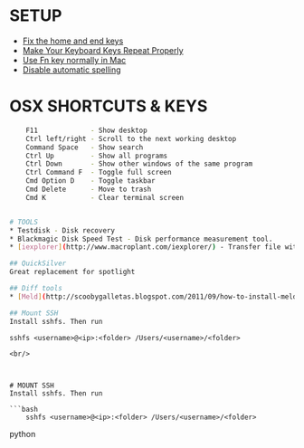 # SETUP
* [Fix the home and end keys](http://lifehacker.com/225873/mac-switchers-tip--remap-the-home-and-end-keys)
* [Make Your Keyboard Keys Repeat Properly](http://lifehacker.com/5826055/make-your-keyboard-keys-repeat-properly-when-held-down-in-mac-os-x-lion)
* [Use Fn key normally in Mac](https://support.apple.com/kb/HT3399)
* [Disable automatic spelling](http://macs.about.com/od/OSXLion107/qt/Os-X-Lion-Automatic-Spelling-Correction.htm)

# OSX SHORTCUTS & KEYS

```bash
    F11             - Show desktop
    Ctrl left/right - Scroll to the next working desktop
    Command Space   - Show search
    Ctrl Up         - Show all programs
    Ctrl Down       - Show other windows of the same program
    Ctrl Command F  - Toggle full screen
    Cmd Option D    - Toggle taskbar
    Cmd Delete      - Move to trash
    Cmd K           - Clear terminal screen


# TOOLS
* Testdisk - Disk recovery
* Blackmagic Disk Speed Test - Disk performance measurement tool.
* [iexplorer](http://www.macroplant.com/iexplorer/) - Transfer file with iPhone easily

## QuickSilver
Great replacement for spotlight

## Diff tools
* [Meld](http://scoobygalletas.blogspot.com/2011/09/how-to-install-meld-in-mac-os-x-lion.html)

## Mount SSH
Install sshfs. Then run

```
    sshfs <username>@<ip>:<folder> /Users/<username>/<folder>
```
<br/>



# MOUNT SSH
Install sshfs. Then run

```bash
    sshfs <username>@<ip>:<folder> /Users/<username>/<folder>
```
python
